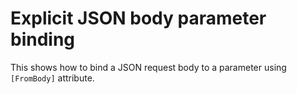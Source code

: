 # Explicit JSON body parameter binding

This shows how to bind a JSON request body to a parameter using `[FromBody]` attribute.
